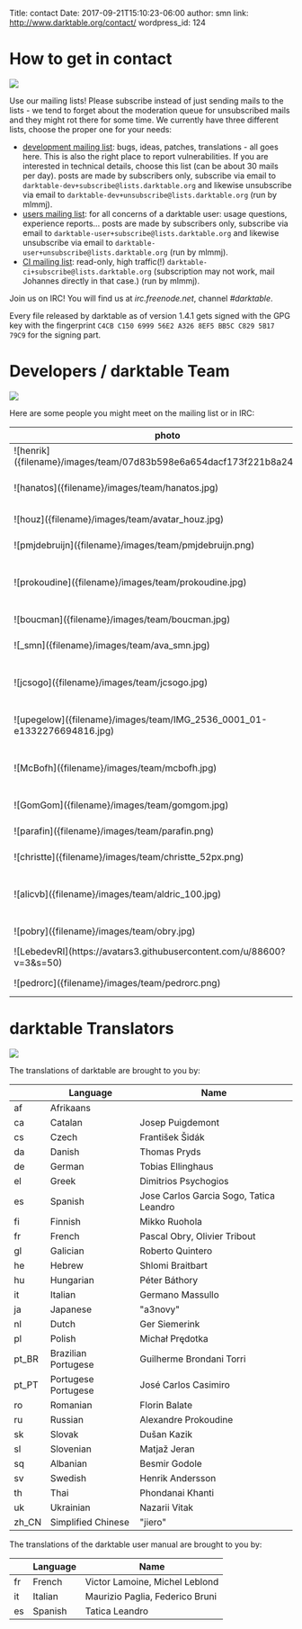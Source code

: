 Title: contact
Date: 2017-09-21T15:10:23-06:00 
author: smn
link: http://www.darktable.org/contact/
wordpress_id: 124


# How to get in contact
![]({attach}sun.jpg)

Use our mailing lists! Please subscribe instead of just sending mails to the lists - we tend to forget about the moderation queue for unsubscribed mails and they might rot there for some time. We currently have three different lists, choose the proper one for your needs:

  * [development mailing list](https://www.mail-archive.com/darktable-dev@lists.darktable.org/): bugs, ideas, patches, translations - all goes here. This is also the right place to report vulnerabilities. If you are interested in technical details, choose this list (can be about 30 mails per day). posts are made by subscribers only, subscribe via email to `darktable-dev+subscribe@lists.darktable.org` and likewise unsubscribe via email to `darktable-dev+unsubscribe@lists.darktable.org` (run by mlmmj).
  * [users mailing list](https://www.mail-archive.com/darktable-user@lists.darktable.org/): for all concerns of a darktable user: usage questions, experience reports... posts are made by subscribers only, subscribe via email to `darktable-user+subscribe@lists.darktable.org` and likewise unsubscribe via email to `darktable-user+unsubscribe@lists.darktable.org` (run by mlmmj).
  * [CI mailing list](https://www.mail-archive.com/darktable-ci@lists.darktable.org/): read-only, high traffic(!) `darktable-ci+subscribe@lists.darktable.org` (subscription may not work, mail Johannes directly in that case.) (run by mlmmj).

Join us on IRC! You will find us at _irc.freenode.net_, channel _#darktable_.

Every file released by darktable as of version 1.4.1 gets signed with the GPG key with the fingerprint `C4CB C150 6999 56E2 A326 8EF5 BB5C C829 5B17 79C9` for the signing part.


# Developers / darktable Team
![]({attach}sails.jpg)

Here are some people you might meet on the mailing list or in IRC:
<table class='smalltext altrows' markdown=1>
<thead>
<tr class="odd" >
<th >photo
</th>
<th >irc nick
</th>
<th >real name
</th>
<th >project role
</th>
<th >homepage
</th>
<th >gallery
</th>
</tr>
</thead>
<tbody >
<tr class="even" >
<td >![henrik]({filename}/images/team/07d83b598e6a654dacf173f221b8a241.png)
</td>
<td >dinamic
</td>
<td >Henrik Andersson
</td>
<td >developer / translator
</td>
<td >[homepage](http://www.ohloh.net/accounts/hean01/)
</td>
<td >[gallery](http://www.flickr.com/photos/dinamic/)
</td>
</tr>
<tr class="odd" >
<td >![hanatos]({filename}/images/team/hanatos.jpg)
</td>
<td >hanatos
</td>
<td >Johannes Hanika
</td>
<td >project founder / developer
</td>
<td >[homepage](http://jo.dreggn.org/home/)
</td>
<td >
</td>
</tr>
<tr class="even" >
<td >![houz]({filename}/images/team/avatar_houz.jpg)
</td>
<td >houz
</td>
<td >Tobias Ellinghaus
</td>
<td >developer / translator
</td>
<td >[homepage](http://houz.org/)
</td>
<td >
</td>
</tr>
<tr class="odd" >
<td >![pmjdebruijn]({filename}/images/team/pmjdebruijn.png)
</td>
<td >pmjdebruijn
</td>
<td >Pascal de Bruijn
</td>
<td >color management
</td>
<td >[homepage](http://blog.pcode.nl/)
</td>
<td >[gallery](http://photos.pcode.nl/)
</td>
</tr>
<tr class="even" >
<td >![prokoudine]({filename}/images/team/prokoudine.jpg)
</td>
<td >prokoudine
</td>
<td >Alexandre Prokoudine
</td>
<td >translation expert / day one battle tester
</td>
<td >[homepage](http://prokoudine.info/)
</td>
<td >[gallery](http://prokoudine.info/gallery/)
</td>
</tr>
<tr class="odd" >
<td >![boucman]({filename}/images/team/boucman.jpg)
</td>
<td >Boucman
</td>
<td >Jérémy Rosen
</td>
<td >miscellaneous
</td>
<td >
</td>
<td >[gallery](https://picasaweb.google.com/103880712495616324041)
</td>
</tr>
<tr class="even" >
<td >![_smn]({filename}/images/team/ava_smn.jpg)
</td>
<td >_smn
</td>
<td >Simon Spannagel
</td>
<td >webmaster / miscellaneous
</td>
<td >
</td>
<td >[gallery](http://www.fourdimensions.eu)
</td>
</tr>
<tr class="odd" >
<td >![jcsogo]({filename}/images/team/jcsogo.jpg)
</td>
<td >jcsogo
</td>
<td >José Carlos García Sogo
</td>
<td >miscellaneous
</td>
<td >
</td>
<td >[gallery](http://www.flickr.com/photos/jsogo)
</td>
</tr>
<tr class="even" >
<td >![upegelow]({filename}/images/team/IMG_2536_0001_01-e1332276694816.jpg)
</td>
<td >pegelow
</td>
<td >Ulrich Pegelow
</td>
<td >OpenCL expert / blog author
</td>
<td >
</td>
<td >[gallery](http://www.tongareva.de/)
</td>
</tr>
<tr class="odd" >
<td >![McBofh]({filename}/images/team/mcbofh.jpg)
</td>
<td >McBofh
</td>
<td >James C. McPherson
</td>
<td >Solaris package maintainer / miscellaneous
</td>
<td >[homepage](http://www.jmcpdotcom.com/blog)
</td>
<td >
</td>
</tr>
<tr class="even" >
<td >![GomGom]({filename}/images/team/gomgom.jpg)
</td>
<td >GomGom
</td>
<td >Edouard Gomez
</td>
<td >
</td>
<td >
</td>
<td >
</td>
</tr>
<tr class="odd" >
<td >![parafin]({filename}/images/team/parafin.png)
</td>
<td >parafin
</td>
<td >Igor Kuzmin
</td>
<td >OS X package maintainer
</td>
<td >[homepage](http://paraf.in/)
</td>
<td >[gallery](http://wiki.paraf.in/~parafin/photos)
</td>
</tr>
<tr class="even" >
<td >![christte]({filename}/images/team/christte_52px.png)
</td>
<td >christte
</td>
<td >Christian Tellefsen
</td>
<td >miscellaneous
</td>
<td >[homepage](http://www.tellefsen.net/)
</td>
<td >
</td>
</tr>
<tr class="odd" >
<td >![alicvb]({filename}/images/team/aldric_100.jpg)
</td>
<td >alicvb
</td>
<td >Aldric Renaudin
</td>
<td >developer (masks, multi-instances)
</td>
<td >
</td>
<td >
</td>
</tr>
<tr class="even" >
<td >![pobry]({filename}/images/team/obry.jpg)
</td>
<td >pobry
</td>
<td >Pascal Obry
</td>
<td >miscellaneous
</td>
<td >[homepage](http://www.obry.net/)
</td>
<td >[gallery](http://photos.obry.net)
</td>
</tr>
<tr class="odd" >
<td >![LebedevRI](https://avatars3.githubusercontent.com/u/88600?v=3&s=50)
</td>
<td >LebedevRI
</td>
<td >Roman Lebedev
</td>
<td >developer
</td>
<td >
</td>
<td >
</td>
</tr>
<tr class="even" >
<td >![pedrorc]({filename}/images/team/pedrorc.png)
</td>
<td >pedrocr
</td>
<td >Pedro Côrte-Real
</td>
<td >developer
</td>
<td >[homepage](http://pedrocr.pt/)
</td>
<td >[gallery](https://www.flickr.com/photos/pedrocr/)
</td>
</tr>
</tbody>
</table>


# darktable Translators
![]({attach}img_0001_29.jpg)


The translations of darktable are brought to you by:
<table class='smalltext altrows' markdown=1>
<thead>
<tr class="odd" >
<th >
</th>
<th >Language
</th>
<th >Name
</th>
</tr>
</thead>
<tbody >
<tr class="even" >
<td >af
</td>
<td >Afrikaans
</td>
<td >
</td>
</tr>
<tr class="odd" >
<td >ca
</td>
<td >Catalan
</td>
<td >Josep Puigdemont
</td>
</tr>
<tr class="even" >
<td >cs
</td>
<td >Czech
</td>
<td >František Šidák
</td>
</tr>
<tr class="odd" >
<td >da
</td>
<td >Danish
</td>
<td >Thomas Pryds
</td>
</tr>
<tr class="even" >
<td >de
</td>
<td >German
</td>
<td >Tobias Ellinghaus
</td>
</tr>
<tr class="odd" >
<td >el
</td>
<td >Greek
</td>
<td >Dimitrios Psychogios
</td>
</tr>
<tr class="even" >
<td >es
</td>
<td >Spanish
</td>
<td >Jose Carlos Garcia Sogo, Tatica Leandro
</td>
</tr>
<tr class="odd" >
<td >fi
</td>
<td >Finnish
</td>
<td >Mikko Ruohola
</td>
</tr>
<tr class="even" >
<td >fr
</td>
<td >French
</td>
<td >Pascal Obry, Olivier Tribout
</td>
</tr>
<tr class="odd" >
<td >gl
</td>
<td >Galician
</td>
<td >Roberto Quintero
</td>
</tr>
<tr class="odd" >
<td >he
</td>
<td >Hebrew
</td>
<td >Shlomi Braitbart
</td>
</tr>
<tr class="even" >
<td >hu
</td>
<td >Hungarian
</td>
<td >Péter Báthory
</td>
</tr>
<tr class="odd" >
<td >it
</td>
<td >Italian
</td>
<td >Germano Massullo
</td>
</tr>
<tr class="even" >
<td >ja
</td>
<td >Japanese
</td>
<td >"a3novy"
</td>
</tr>
<tr class="odd" >
<td >nl
</td>
<td >Dutch
</td>
<td >Ger Siemerink
</td>
</tr>
<tr class="even" >
<td >pl
</td>
<td >Polish
</td>
<td >Michał Prędotka
</td>
</tr>
<tr class="odd" >
<td >pt_BR
</td>
<td >Brazilian Portugese
</td>
<td >Guilherme Brondani Torri
</td>
</tr>
<tr class="even" >
<td >pt_PT
</td>
<td >Portugese Portugese
</td>
<td >José Carlos Casimiro
</td>
</tr>
<tr class="odd" >
<td >ro
</td>
<td >Romanian
</td>
<td >Florin Balate
</td>
</tr>
<tr class="even" >
<td >ru
</td>
<td >Russian
</td>
<td >Alexandre Prokoudine
</td>
</tr>
<tr class="odd" >
<td >sk
</td>
<td >Slovak
</td>
<td >Dušan Kazik
</td>
</tr>
<tr class="even" >
<td >sl
</td>
<td >Slovenian
</td>
<td >Matjaž Jeran
</td>
</tr>
<tr class="odd" >
<td >sq
</td>
<td >Albanian
</td>
<td >Besmir Godole
</td>
</tr>
<tr class="even" >
<td >sv
</td>
<td >Swedish
</td>
<td >Henrik Andersson
</td>
</tr>
<tr class="odd" >
<td >th
</td>
<td >Thai
</td>
<td >Phondanai Khanti
</td>
</tr>
<tr class="even" >
<td >uk
</td>
<td >Ukrainian
</td>
<td >Nazarii Vitak
</td>
</tr>
<tr class="odd" >
<td >zh_CN
</td>
<td >Simplified Chinese
</td>
<td >"jiero"
</td>
</tr>
</tbody>
</table>

The translations of the darktable user manual are brought to you by:

<table class='smalltext altrows' markdown=1>
<thead>
<tr class="odd" >
<th >
</th>
<th >Language
</th>
<th >Name
</th>
</tr>
</thead>
<tbody >
<tr class="even" >
<td >fr
</td>
<td >French
</td>
<td >Victor Lamoine, Michel Leblond
</td>
</tr>
<tr class="odd" >
<td >it
</td>
<td >Italian
</td>
<td >Maurizio Paglia, Federico Bruni
</td>
</tr>
<tr class="even" >
<td >es
</td>
<td >Spanish
</td>
<td >Tatica Leandro
</td>
</tr>
</tbody>
</table>
